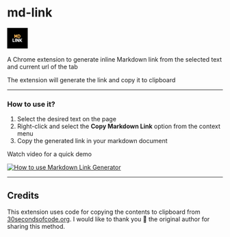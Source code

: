 # md-link
![](icon48.png)

A Chrome extension to generate inline Markdown link from the selected text and current url of the tab

The extension will generate the link and copy it to clipboard

---
### How to use it?

1. Select the desired text on the page
2. Right-click and select the **Copy Markdown Link** option from the context menu
3. Copy the generated link in your markdown document

Watch video for a quick demo

[![How to use Markdown Link Generator](https://img.youtube.com/vi/9HS8XoBnn5o/0.jpg)](https://www.youtube.com/watch?v=9HS8XoBnn5o)

---

## Credits
This extension uses code for copying the contents to clipboard from [30secondsofcode.org](https://www.30secondsofcode.org/blog/s/copy-text-to-clipboard-with-javascript). I would like to thank you :pray: the original author for sharing this method.